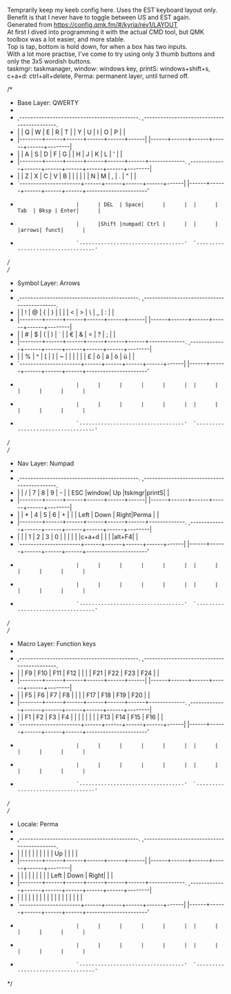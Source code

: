 Temprarily keep my keeb config here. Uses the EST keyboard layout only. Benefit is that I never have to toggle between US and EST again.  
Generated from https://config.qmk.fm/#/kyria/rev1/LAYOUT  
At first I dived into programming it with the actual CMD tool, but QMK toolbox was a lot easier, and more stable.  
Top is tap, bottom is hold down, for when a box has two inputs.  
With a lot more practise, I've come to try using only 3 thumb buttons and only the 3x5 wordish buttons.   
taskmgr: taskmanager, window: windows key, printS: windows+shift+s, c+a+d: ctrl+alt+delete, Perma: permanent layer, until turned off.

/*  
 * Base Layer: QWERTY  
 *  
 * ,-------------------------------------------.                              ,-------------------------------------------.  
 * |        |   Q  |   W  |   E  |   R  |   T  |                              |   Y  |   U  |   I  |   O  | P    |        |  
 * |--------+------+------+------+------+------|                              |------+------+------+------+------+--------|  
 * |        |   A  |   S  |   D  |   F  |   G  |                              |   H  |   J  |   K  |   L  | '    |        |  
 * |--------+------+------+------+------+------+-------------.  ,-------------+------+------+------+------+------+--------|  
 * |        |   Z  |   X  |   C  |   V  |   B  |      |      |  |      |      |   N  |   M  |  ,   | .    | "    |        |  
 * `----------------------+------+------+------+------+------|  |------+------+------+------+------+----------------------'  
 *                        |      | DEL  | Space|      |      |  |      | Tab  | Bksp | Enter|      |  
 *                        |      |Shift |numpad| Ctrl |      |  |      |      |arrows| funct|      |  
 *                        `----------------------------------'  `----------------------------------'  
 */  
 /*  
 * Symbol Layer: Arrows
 *  
 * ,-------------------------------------------.                              ,-------------------------------------------.  
 * |        |  !   |  @   |  {   |  }   |  |   |                              |   <  |  >   |  \   |  _   |  :   |        |  
 * |--------+------+------+------+------+------|                              |------+------+------+------+------+--------|  
 * |        |  #   |  $   |  (   |  )   |  `   |                              |   €  |  &   |  =   |  ?   |  ;   |        |  
 * |--------+------+------+------+------+------+-------------.  ,-------------+------+------+------+------+------+--------|  
 * |        |  %   |  ^   |  [   |  ]   |  ~   |      |      |  |      |      |   £  |  õ   |  ä   |  ö   |  ü   |        |  
 * `----------------------+------+------+------+------+------|  |------+------+------+------+------+----------------------'  
 *                        |      |      |      |      |      |  |      |      |      |      |      |  
 *                        |      |      |      |      |      |  |      |      |      |      |      |  
 *                        `----------------------------------'  `----------------------------------'  
 */  
 /*  
 * Nav Layer: Numpad
 *  
 * ,-------------------------------------------.                              ,-------------------------------------------.  
 * |        |  /   |  7   |  8   |  9   |  -   |                              | ESC  |window|  Up  |tskmgr|printS|        |  
 * |--------+------+------+------+------+------|                              |------+------+------+------+------+--------|  
 * |        |  *   |  4   |  5   |  6   |  +   |                              |      | Left | Down | Right|Perma |        |  
 * |--------+------+------+------+------+------+-------------.  ,-------------+------+------+------+------+------+--------|  
 * |        |      |  1   |  2   |  3   |  0   |      |      |  |      |      |c+a+d |      |      |      |alt+F4|        |  
 * `----------------------+------+------+------+------+------|  |------+------+------+------+------+----------------------'  
 *                        |      |      |      |      |      |  |      |      |      |      |      |  
 *                        |      |      |      |      |      |  |      |      |      |      |      |  
 *                        `----------------------------------'  `----------------------------------'  
 */  
 /*  
 * Macro Layer: Function keys  
 *  
 * ,-------------------------------------------.                              ,-------------------------------------------.  
 * |        | F9   | F10  | F11  | F12  |      |                              |      |  F21 |  F22 |  F23 | F24  |        |  
 * |--------+------+------+------+------+------|                              |------+------+------+------+------+--------|  
 * |        | F5   | F6   | F7   | F8   |      |                              |      |  F17 | F18  | F19  | F20  |        |  
 * |--------+------+------+------+------+------+-------------.  ,-------------+------+------+------+------+------+--------|  
 * |        | F1   | F2   | F3   | F4   |      |      |      |  |      |      |      | F13  | F14  | F15  | F16  |        |  
 * `----------------------+------+------+------+------+------|  |------+------+------+------+------+----------------------'  
 *                        |      |      |      |      |      |  |      |      |      |      |      |  
 *                        |      |      |      |      |      |  |      |      |      |      |      |  
 *                        `----------------------------------'  `----------------------------------'  
 */  
  /*  
 * Locale: Perma
 *  
 * ,-------------------------------------------.                              ,-------------------------------------------.  
 * |        |      |      |      |      |      |                              |      |      |  Up  |      |      |        |  
 * |--------+------+------+------+------+------|                              |------+------+------+------+------+--------|  
 * |        |      |      |      |      |      |                              |      | Left | Down | Right|      |        |  
 * |--------+------+------+------+------+------+-------------.  ,-------------+------+------+------+------+------+--------|  
 * |        |      |      |      |      |      |      |      |  |      |      |      |      |      |      |      |        |  
 * `----------------------+------+------+------+------+------|  |------+------+------+------+------+----------------------'  
 *                        |      |      |      |      |      |  |      |      |      |      |      |  
 *                        |      |      |      |      |      |  |      |      |      |      |      |  
 *                        `----------------------------------'  `----------------------------------'  
 */  